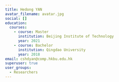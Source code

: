 ```yaml
---
title: Hedong YAN
avatar_filename: avatar.jpg
social: []
education:
  courses:
    - course: Master
      institution: Beijing Institute of Technology
      year: 2021
    - course: Bachelor
      institution: Qingdao University
      year: 2018
email: cshdyan@comp.hkbu.edu.hk
superuser: true
user_groups:
  - Researchers
---
```

